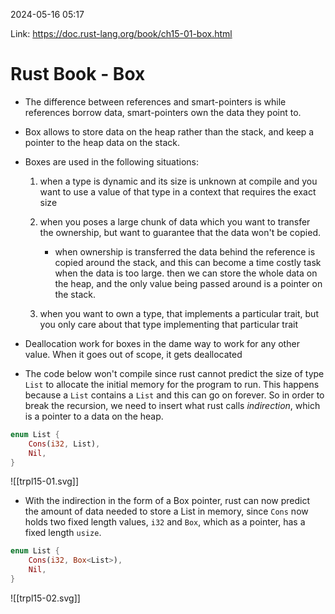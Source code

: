 2024-05-16 05:17

Link: https://doc.rust-lang.org/book/ch15-01-box.html

# Rust Book - Box
- The difference between references and smart-pointers is while references borrow data, smart-pointers own the data they point to.

- Box allows to store data on the heap rather than the stack, and keep a pointer to the heap data on the stack.

- Boxes are used in the following situations:
	1. when a type is dynamic and its size is unknown at compile and you want to use a value of that type in a context that requires the exact size
	  
	2. when you poses a large chunk of data which you want to transfer the ownership, but want to guarantee that the data won't be copied.
		- when ownership is transferred the data behind the reference is copied around the stack, and this can become a time costly task when the data is too large. then we can store the whole data on the heap, and the only value being passed around is a pointer on the stack. 
		  
	3. when you want to own a type, that implements a particular trait, but you only care about that type implementing that particular trait

- Deallocation work for boxes in the dame way to work for any other value. When it goes out of scope, it gets deallocated

- The code below won't compile since rust cannot predict the size of type `List` to allocate the initial memory for the program to run. This happens because a `List` contains a `List` and this can go on forever. So in order to break the recursion, we need to insert what rust calls *indirection*, which is a pointer to a data on the heap.
```rust
enum List {
	Cons(i32, List),
	Nil,
}
```
![[trpl15-01.svg]]

- With the indirection in the form of a Box pointer, rust can now predict the amount of data needed to store a List in memory, since `Cons` now holds two fixed length values, `i32` and `Box`, which as a pointer, has a fixed length `usize`.
``` rust
enum List {
	Cons(i32, Box<List>),
	Nil,
}
```
![[trpl15-02.svg]]
